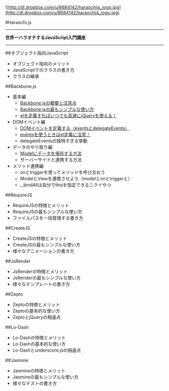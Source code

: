 ![http://dl.dropbox.com/u/8684142/haraochijs_logo.jpg](http://dl.dropbox.com/u/8684142/haraochijs_logo.jpg)

#Haraochi.js

------------------

**世界一ハラオチするJavaScript入門講座**

------------------

##オブジェクト指向JavaScript

* オブジェクト指向のメリット
* JavaScriptでのクラスの書き方
* クラスの継承

##Backbone.js

* 基本編
  * [Backbone.jsの概要と注意点](/honmaaax/Haraochi.js/blob/master/texts/Backbone.js/Backbone.jsの概要と注意点.md)
  * [Backbone.jsの最もシンプルな使い方](/honmaaax/Haraochi.js/blob/master/texts/Backbone.js/Backbone.jsの最もシンプルな使い方.md)
  * [elを定義すればいつでも高速にjQueryを使える！](/honmaaax/Haraochi.js/blob/master/texts/Backbone.js/elを定義すればいつでも高速にjQueryを使える！.md)
* DOMイベント編
  * [DOMイベントを定義する（eventsとdelegateEvents）](/honmaaax/Haraochi.js/blob/master/texts/Backbone.js/DOMイベントを定義する（eventsとdelegateEvents）.md)
  * [eventsを使うときはel定義に注意！](/honmaaax/Haraochi.js/blob/master/texts/Backbone.js/eventsを使うときはel定義に注意！.md)
  * delegateEventsの独特すぎる挙動
* データのやり取り編
  * [Modelにデータを保存する方法](/honmaaax/Haraochi.js/blob/master/texts/Backbone.js/Modelにデータを保存する方法.md)
  * サーバーサイドと連携する方法
* メソッド連携編
  * onとtriggerを使ってメソッドを呼び合おう
  * ModelとViewを連携させよう（modelとonとtriggerと）
  * _.bindAllは自分でthisを指定できるニクイやつ

##RequireJS

* RequireJSの特徴とメリット
* RequireJSの最もシンプルな使い方
* ファイルパスを一括管理する書き方

##CreateJS

* CreateJSの特徴とメリット
* CreateJSの最もシンプルな使い方
* 様々なアニメーションの書き方

##JsRender

* JsRenderの特徴とメリット
* JsRenderの最もシンプルな使い方
* 様々なテンプレートの書き方

##Zepto

* Zeptoの特徴とメリット
* Zeptoの基本的な使い方
* ZeptoとjQueryの相違点

##Lo-Dash

* Lo-Dashの特徴とメリット
* Lo-Dashの基本的な使い方
* Lo-Dashとunderscore.jsの相違点

##Jasmine

* Jasmineの特徴とメリット
* Jasmineの最もシンプルな使い方
* 様々なテストの書き方